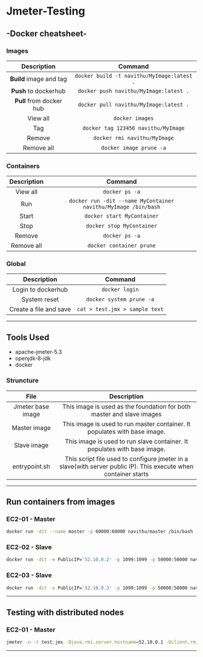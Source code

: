 # Jmeter-Testing

## -Docker cheatsheet-

### Images

|       Description        |                  Command                   |
| :----------------------: | :----------------------------------------: |
| **Build** image and tag  | `docker build -t navithu/MyImage:latest .` |
|  **Push** to dockerhub   |   `docker push navithu/MyImage:latest .`   |
| **Pull** from docker hub |   `docker pull navithu/MyImage:latest .`   |
|         View all         |              `docker images`               |
|           Tag            |    `docker tag 123456 navithu/MyImage`     |
|          Remove          |        `docker rmi navithu/MyImage`        |
|        Remove all        |          `docker image prune -a`           |

### Containers

| Description |                            Command                             |
| :---------: | :------------------------------------------------------------: |
|  View all   |                         `docker ps -a`                         |
|     Run     | `docker run -dit --name MyContainer navithu/MyImage /bin/bash` |
|    Start    |                   `docker start MyContainer`                   |
|    Stop     |                   `docker stop MyContainer`                    |
|   Remove    |                         `docker ps -a`                         |
| Remove all  |                    `docker container prune`                    |

### Global

|      Description       |            Command             |
| :--------------------: | :----------------------------: |
|   Login to dockerhub   |         `docker login`         |
|      System reset      |    `docker system prune -a`    |
| Create a file and save | `cat > test.jmx > sample text` |

---

## Tools Used

- apache-jmeter-5.3
- openjdk-8-jdk
- docker

### Struncture

|       File        |                                                   Description                                                   |
| :---------------: | :-------------------------------------------------------------------------------------------------------------: |
| Jmeter base image |                      This image is used as the foundation for both master and slave images                      |
|   Master image    |                    This image is used to run master container. It populates with base image.                    |
|    Slave image    |                    This image is used to run slave container. It populates with base image.                     |
|   entrypoint.sh   | This script file used to configure jmeter in a slave(with server public IP). This execute when container starts |

---

## Run containers from images

### EC2-01 - Master

```bash
docker run -dit --name master -p 60000:60000 navithu/master /bin/bash
```

### EC2-02 - Slave

```bash
docker run -dit -e PublicIP='52.10.0.2' -p 1099:1099 -p 50000:50000 navithu/slave /bin/bash
```

### EC2-03 - Slave

```bash
docker run -dit -e PublicIP='52.10.0.3' -p 1099:1099 -p 50000:50000 navithu/slave /bin/bash
```

---

## Testing with distributed nodes

### EC2-01 - Master

```bash
jmeter -n -t test.jmx -Djava.rmi.server.hostname=52.10.0.1 -Dclient.rmi.localport=60000 -R52.10.0.2,52.10.0.3
```

---
